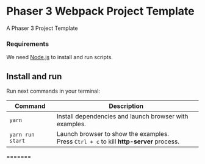 # Phaser 3 Webpack Project Template

A Phaser 3 Project Template

### Requirements

We need [Node.js](https://nodejs.org) to install and run scripts.

## Install and run

Run next commands in your terminal:

| Command | Description |
|---------|-------------|
| `yarn` | Install dependencies and launch browser with examples.|
| `yarn run start` | Launch browser to show the examples. <br> Press `Ctrl + c` to kill **http-server** process. |
=======
